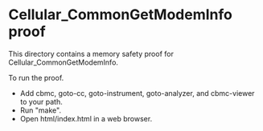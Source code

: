 # Cellular_CommonGetModemInfo proof

This directory contains a memory safety proof for Cellular_CommonGetModemInfo.

To run the proof.

- Add cbmc, goto-cc, goto-instrument, goto-analyzer, and cbmc-viewer to your
  path.
- Run "make".
- Open html/index.html in a web browser.
